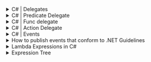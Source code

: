 <details>
           <summary>
               C# | Delegates
           </summary>
           <a href="https://www.geeksforgeeks.org/c-sharp-delegates/">https://www.geeksforgeeks.org/c-sharp-delegates/</a>
           </details>
           
<details>
           <summary>
              C# | Predicate Delegate
           </summary>
           <a href="https://www.geeksforgeeks.org/c-sharp-predicate-delegate/?ref=lbp">https://www.geeksforgeeks.org/c-sharp-predicate-delegate/?ref=lbp</a>
</details>
           <details>
           <summary>
              C# | Func delegate
           </summary>
           <a href="https://www.geeksforgeeks.org/c-sharp-func-delegate/?ref=lbp">https://www.geeksforgeeks.org/c-sharp-func-delegate/?ref=lbp</a>
</details>

<details>       
           <summary>
              C# | Action Delegate
           </summary>
           <a href="https://www.geeksforgeeks.org/c-sharp-action-delegate/?ref=lbp">https://www.geeksforgeeks.org/c-sharp-action-delegate/?ref=lbp</a>
           </details>    
        <details>
           <summary>
              C# | Events
           </summary>
           <a href="https://www.tutorialsteacher.com/csharp/csharp-event">https://www.tutorialsteacher.com/csharp/csharp-event</a>
         </details>
             <details>
           <summary>
             How to publish events that conform to .NET Guidelines
           </summary>
           <a href="https://docs.microsoft.com/en-us/dotnet/csharp/programming-guide/events/how-to-publish-events-that-conform-to-net-framework-guidelines">https://docs.microsoft.com/en-us/dotnet/csharp/programming-guide/events/how-to-publish-events-that-conform-to-net-framework-guidelines</a>
         </details>         
         <details>
           <summary>
               Lambda Expressions in C#
           </summary>
           <a href="https://www.c-sharpcorner.com/UploadFile/bd6c67/lambda-expressions-in-C-Sharp/">Lambda Expressions in C#</a>
           </details>
                 <details>
           <summary>
              Expression Tree
           </summary>
           <a href="https://www.tutorialsteacher.com/linq/expression-tree">Expression Tree</a>
           </details>
